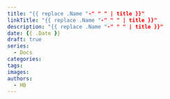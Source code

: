 ```yaml
---
title: "{{ replace .Name "-" " " | title }}"
linkTitle: "{{ replace .Name "-" " " | title }}"
description: "{{ replace .Name "-" " " | title }}"
date: {{ .Date }}
draft: true
series:
  - Docs
categories:
tags:
images:
authors:
  - HB
---
```

